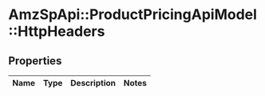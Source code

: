 # AmzSpApi::ProductPricingApiModel::HttpHeaders

## Properties
Name | Type | Description | Notes
------------ | ------------- | ------------- | -------------

